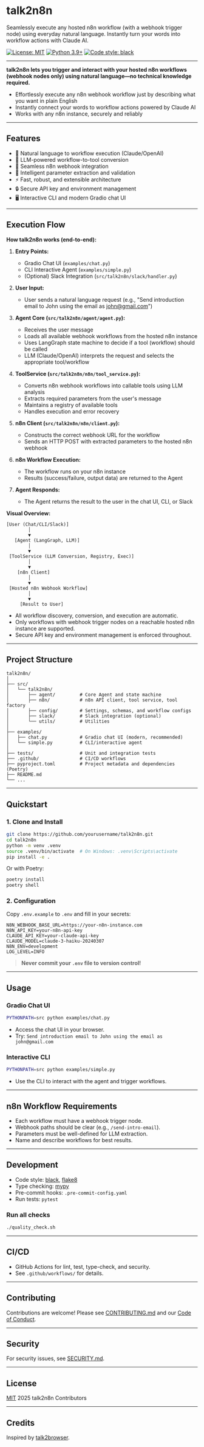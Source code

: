 # talk2n8n

Seamlessly execute any hosted n8n workflow (with a webhook trigger node) using everyday natural language. Instantly turn your words into workflow actions with Claude AI.

[![License: MIT](https://img.shields.io/badge/License-MIT-yellow.svg)](https://opensource.org/licenses/MIT)
[![Python 3.9+](https://img.shields.io/badge/python-3.9+-blue.svg)](https://www.python.org/downloads/)
[![Code style: black](https://img.shields.io/badge/code%20style-black-000000.svg)](https://github.com/psf/black)

---

**talk2n8n lets you trigger and interact with your hosted n8n workflows (webhook nodes only) using natural language—no technical knowledge required.**

- Effortlessly execute any n8n webhook workflow just by describing what you want in plain English
- Instantly connect your words to workflow actions powered by Claude AI
- Works with any n8n instance, securely and reliably

---

## Features

- 🤖 Natural language to workflow execution (Claude/OpenAI)
- 🔄 LLM-powered workflow-to-tool conversion
- 🧩 Seamless n8n webhook integration
- 🧠 Intelligent parameter extraction and validation
- ⚡ Fast, robust, and extensible architecture
- 🔒 Secure API key and environment management
- 🖥️ Interactive CLI and modern Gradio chat UI

---

## Execution Flow

**How talk2n8n works (end-to-end):**

1. **Entry Points:**
   - Gradio Chat UI (`examples/chat.py`)
   - CLI Interactive Agent (`examples/simple.py`)
   - (Optional) Slack Integration (`src/talk2n8n/slack/handler.py`)

2. **User Input:**
   - User sends a natural language request (e.g., "Send introduction email to John using the email as john@gmail.com")

3. **Agent Core (`src/talk2n8n/agent/agent.py`):**
   - Receives the user message
   - Loads all available webhook workflows from the hosted n8n instance
   - Uses LangGraph state machine to decide if a tool (workflow) should be called
   - LLM (Claude/OpenAI) interprets the request and selects the appropriate tool/workflow

4. **ToolService (`src/talk2n8n/n8n/tool_service.py`):**
   - Converts n8n webhook workflows into callable tools using LLM analysis
   - Extracts required parameters from the user's message
   - Maintains a registry of available tools
   - Handles execution and error recovery

5. **n8n Client (`src/talk2n8n/n8n/client.py`):**
   - Constructs the correct webhook URL for the workflow
   - Sends an HTTP POST with extracted parameters to the hosted n8n webhook

6. **n8n Workflow Execution:**
   - The workflow runs on your n8n instance
   - Results (success/failure, output data) are returned to the Agent

7. **Agent Responds:**
   - The Agent returns the result to the user in the chat UI, CLI, or Slack

**Visual Overview:**

```
[User (Chat/CLI/Slack)]
        │
        ▼
   [Agent (LangGraph, LLM)]
        │
        ▼
 [ToolService (LLM Conversion, Registry, Exec)]
        │
        ▼
    [n8n Client]
        │
        ▼
 [Hosted n8n Webhook Workflow]
        │
        ▼
     [Result to User]
```

- All workflow discovery, conversion, and execution are automatic.
- Only workflows with webhook trigger nodes on a reachable hosted n8n instance are supported.
- Secure API key and environment management is enforced throughout.

---

## Project Structure

```
talk2n8n/
│
├── src/
│   └── talk2n8n/
│       ├── agent/         # Core Agent and state machine
│       ├── n8n/           # n8n API client, tool service, tool factory
│       ├── config/        # Settings, schemas, and workflow configs
│       ├── slack/         # Slack integration (optional)
│       └── utils/         # Utilities
│
├── examples/
│   ├── chat.py            # Gradio chat UI (modern, recommended)
│   └── simple.py          # CLI/interactive agent
│
├── tests/                 # Unit and integration tests
├── .github/               # CI/CD workflows
├── pyproject.toml         # Project metadata and dependencies (Poetry)
├── README.md
└── ...
```

---

## Quickstart

### 1. Clone and Install

```bash
git clone https://github.com/yourusername/talk2n8n.git
cd talk2n8n
python -m venv .venv
source .venv/bin/activate  # On Windows: .venv\Scripts\activate
pip install -e .
```
Or with Poetry:
```bash
poetry install
poetry shell
```

### 2. Configuration

Copy `.env.example` to `.env` and fill in your secrets:

```env
N8N_WEBHOOK_BASE_URL=https://your-n8n-instance.com
N8N_API_KEY=your-n8n-api-key
CLAUDE_API_KEY=your-claude-api-key
CLAUDE_MODEL=claude-3-haiku-20240307
N8N_ENV=development
LOG_LEVEL=INFO
```

> **Never commit your `.env` file to version control!**

---

## Usage

### Gradio Chat UI

```bash
PYTHONPATH=src python examples/chat.py
```
- Access the chat UI in your browser.
- Try: `Send introduction email to John using the email as john@gmail.com`

### Interactive CLI

```bash
PYTHONPATH=src python examples/simple.py
```
- Use the CLI to interact with the agent and trigger workflows.

---

## n8n Workflow Requirements

- Each workflow must have a webhook trigger node.
- Webhook paths should be clear (e.g., `/send-intro-email`).
- Parameters must be well-defined for LLM extraction.
- Name and describe workflows for best results.

---

## Development

- Code style: [black](https://github.com/psf/black), [flake8](https://flake8.pycqa.org/)
- Type checking: [mypy](http://mypy-lang.org/)
- Pre-commit hooks: `.pre-commit-config.yaml`
- Run tests: `pytest`

### Run all checks

```bash
./quality_check.sh
```

---

## CI/CD

- GitHub Actions for lint, test, type-check, and security.
- See `.github/workflows/` for details.

---

## Contributing

Contributions are welcome! Please see [CONTRIBUTING.md](CONTRIBUTING.md) and our [Code of Conduct](CODE_OF_CONDUCT.md).

---

## Security

For security issues, see [SECURITY.md](SECURITY.md).

---

## License

[MIT](LICENSE) 2025 talk2n8n Contributors

---

## Credits

Inspired by [talk2browser](https://github.com/talk2silicon/talk2browser).
